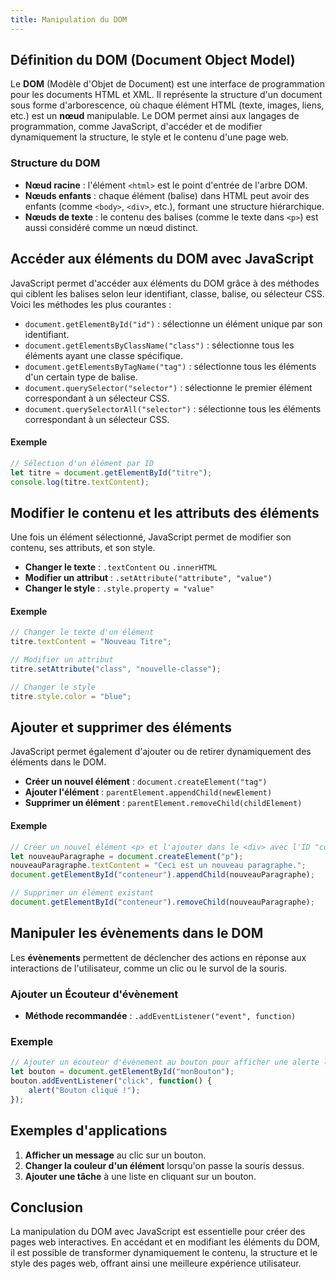 ```yaml
---
title: Manipulation du DOM
---
```


## Définition du DOM (Document Object Model)

Le **DOM** (Modèle d'Objet de Document) est une interface de programmation pour les documents HTML et XML. Il représente la structure d'un document sous forme d'arborescence, où chaque élément HTML (texte, images, liens, etc.) est un **nœud** manipulable. Le DOM permet ainsi aux langages de programmation, comme JavaScript, d'accéder et de modifier dynamiquement la structure, le style et le contenu d'une page web.

### Structure du DOM
- **Nœud racine** : l'élément `<html>` est le point d'entrée de l'arbre DOM.
- **Nœuds enfants** : chaque élément (balise) dans HTML peut avoir des enfants (comme `<body>`, `<div>`, etc.), formant une structure hiérarchique.
- **Nœuds de texte** : le contenu des balises (comme le texte dans `<p>`) est aussi considéré comme un nœud distinct.

## Accéder aux éléments du DOM avec JavaScript

JavaScript permet d'accéder aux éléments du DOM grâce à des méthodes qui ciblent les balises selon leur identifiant, classe, balise, ou sélecteur CSS. Voici les méthodes les plus courantes :

- `document.getElementById("id")` : sélectionne un élément unique par son identifiant.
- `document.getElementsByClassName("class")` : sélectionne tous les éléments ayant une classe spécifique.
- `document.getElementsByTagName("tag")` : sélectionne tous les éléments d'un certain type de balise.
- `document.querySelector("selector")` : sélectionne le premier élément correspondant à un sélecteur CSS.
- `document.querySelectorAll("selector")` : sélectionne tous les éléments correspondant à un sélecteur CSS.

#### Exemple
```javascript
// Sélection d'un élément par ID
let titre = document.getElementById("titre");
console.log(titre.textContent);
```

## Modifier le contenu et les attributs des éléments

Une fois un élément sélectionné, JavaScript permet de modifier son contenu, ses attributs, et son style.

- **Changer le texte** : `.textContent` ou `.innerHTML`
- **Modifier un attribut** : `.setAttribute("attribute", "value")`
- **Changer le style** : `.style.property = "value"`

#### Exemple
```javascript
// Changer le texte d'un élément
titre.textContent = "Nouveau Titre";

// Modifier un attribut
titre.setAttribute("class", "nouvelle-classe");

// Changer le style
titre.style.color = "blue";
```

## Ajouter et supprimer des éléments

JavaScript permet également d'ajouter ou de retirer dynamiquement des éléments dans le DOM.

- **Créer un nouvel élément** : `document.createElement("tag")`
- **Ajouter l'élément** : `parentElement.appendChild(newElement)`
- **Supprimer un élément** : `parentElement.removeChild(childElement)`

#### Exemple
```javascript
// Créer un nouvel élément <p> et l'ajouter dans le <div> avec l'ID "conteneur"
let nouveauParagraphe = document.createElement("p");
nouveauParagraphe.textContent = "Ceci est un nouveau paragraphe.";
document.getElementById("conteneur").appendChild(nouveauParagraphe);

// Supprimer un élément existant
document.getElementById("conteneur").removeChild(nouveauParagraphe);
```

## Manipuler les évènements dans le DOM

Les **évènements** permettent de déclencher des actions en réponse aux interactions de l'utilisateur, comme un clic ou le survol de la souris.

### Ajouter un Écouteur d'évènement
- **Méthode recommandée** : `.addEventListener("event", function)`
  
### Exemple
```javascript
// Ajouter un écouteur d'évènement au bouton pour afficher une alerte lors d'un clic
let bouton = document.getElementById("monBouton");
bouton.addEventListener("click", function() {
    alert("Bouton cliqué !");
});
```

## Exemples d'applications

1. **Afficher un message** au clic sur un bouton.
2. **Changer la couleur d'un élément** lorsqu'on passe la souris dessus.
3. **Ajouter une tâche** à une liste en cliquant sur un bouton.

## Conclusion
La manipulation du DOM avec JavaScript est essentielle pour créer des pages web interactives. En accédant et en modifiant les éléments du DOM, il est possible de transformer dynamiquement le contenu, la structure et le style des pages web, offrant ainsi une meilleure expérience utilisateur.